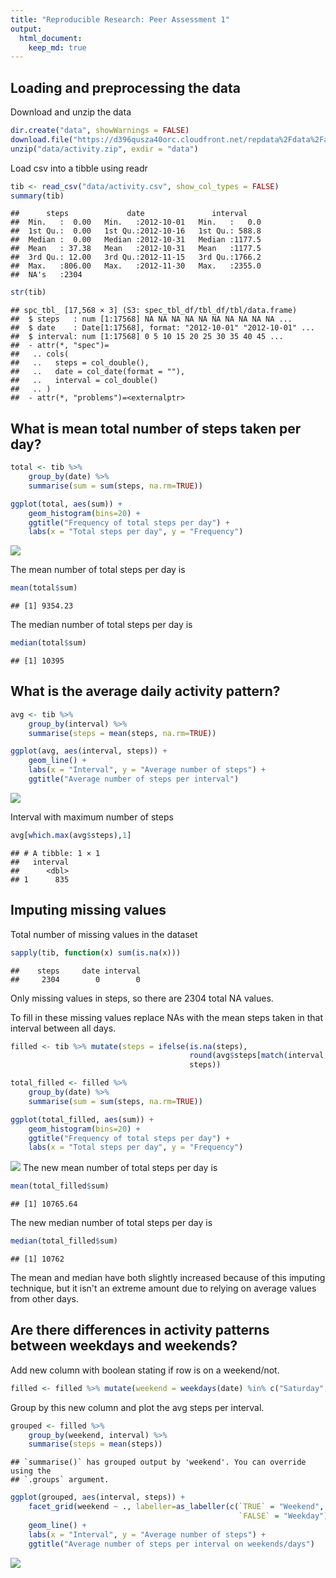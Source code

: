 ```yaml
---
title: "Reproducible Research: Peer Assessment 1"
output: 
  html_document:
    keep_md: true
---
```





## Loading and preprocessing the data

Download and unzip the data


```r
dir.create("data", showWarnings = FALSE)
download.file("https://d396qusza40orc.cloudfront.net/repdata%2Fdata%2Factivity.zip", "data/activity.zip")
unzip("data/activity.zip", exdir = "data")
```

Load csv into a tibble using readr

```r
tib <- read_csv("data/activity.csv", show_col_types = FALSE)
summary(tib)
```

```
##      steps             date               interval     
##  Min.   :  0.00   Min.   :2012-10-01   Min.   :   0.0  
##  1st Qu.:  0.00   1st Qu.:2012-10-16   1st Qu.: 588.8  
##  Median :  0.00   Median :2012-10-31   Median :1177.5  
##  Mean   : 37.38   Mean   :2012-10-31   Mean   :1177.5  
##  3rd Qu.: 12.00   3rd Qu.:2012-11-15   3rd Qu.:1766.2  
##  Max.   :806.00   Max.   :2012-11-30   Max.   :2355.0  
##  NA's   :2304
```

```r
str(tib)
```

```
## spc_tbl_ [17,568 × 3] (S3: spec_tbl_df/tbl_df/tbl/data.frame)
##  $ steps   : num [1:17568] NA NA NA NA NA NA NA NA NA NA ...
##  $ date    : Date[1:17568], format: "2012-10-01" "2012-10-01" ...
##  $ interval: num [1:17568] 0 5 10 15 20 25 30 35 40 45 ...
##  - attr(*, "spec")=
##   .. cols(
##   ..   steps = col_double(),
##   ..   date = col_date(format = ""),
##   ..   interval = col_double()
##   .. )
##  - attr(*, "problems")=<externalptr>
```

## What is mean total number of steps taken per day?


```r
total <- tib %>%
    group_by(date) %>%
    summarise(sum = sum(steps, na.rm=TRUE))

ggplot(total, aes(sum)) +
    geom_histogram(bins=20) +
    ggtitle("Frequency of total steps per day") +
    labs(x = "Total steps per day", y = "Frequency")
```

![](PA1_template_files/figure-html/total_per_day-1.png)<!-- -->

The mean number of total steps per day is


```r
mean(total$sum)
```

```
## [1] 9354.23
```
The  median number of total steps per day is

```r
median(total$sum)
```

```
## [1] 10395
```
## What is the average daily activity pattern?


```r
avg <- tib %>%
    group_by(interval) %>%
    summarise(steps = mean(steps, na.rm=TRUE))

ggplot(avg, aes(interval, steps)) +
    geom_line() +
    labs(x = "Interval", y = "Average number of steps") +
    ggtitle("Average number of steps per interval")
```

![](PA1_template_files/figure-html/plot_interval-1.png)<!-- -->

Interval with maximum number of steps


```r
avg[which.max(avg$steps),1]
```

```
## # A tibble: 1 × 1
##   interval
##      <dbl>
## 1      835
```
## Imputing missing values

Total number of missing values in the dataset


```r
sapply(tib, function(x) sum(is.na(x)))
```

```
##    steps     date interval 
##     2304        0        0
```
Only missing values in steps, so there are 2304 total NA values.

To fill in these missing values replace NAs with the mean steps taken in that interval between all days.


```r
filled <- tib %>% mutate(steps = ifelse(is.na(steps), 
                                        round(avg$steps[match(interval, avg$interval)]),
                                        steps))
```

```r
total_filled <- filled %>%
    group_by(date) %>%
    summarise(sum = sum(steps, na.rm=TRUE))

ggplot(total_filled, aes(sum)) +
    geom_histogram(bins=20) +
    ggtitle("Frequency of total steps per day") +
    labs(x = "Total steps per day", y = "Frequency")
```

![](PA1_template_files/figure-html/total_per_day_filled-1.png)<!-- -->
The new mean number of total steps per day is


```r
mean(total_filled$sum)
```

```
## [1] 10765.64
```

The new median number of total steps per day is


```r
median(total_filled$sum)
```

```
## [1] 10762
```

The mean and median have both slightly increased because of this imputing technique, but it isn't an extreme amount due to relying on average values from other days.

## Are there differences in activity patterns between weekdays and weekends?

Add new column with boolean stating if row is on a weekend/not.


```r
filled <- filled %>% mutate(weekend = weekdays(date) %in% c("Saturday", "Sunday"))
```

Group by this new column and plot the avg steps per interval.


```r
grouped <- filled %>%
    group_by(weekend, interval) %>%
    summarise(steps = mean(steps))
```

```
## `summarise()` has grouped output by 'weekend'. You can override using the
## `.groups` argument.
```

```r
ggplot(grouped, aes(interval, steps)) +
    facet_grid(weekend ~ ., labeller=as_labeller(c(`TRUE` = "Weekend",
                                                   `FALSE` = "Weekday"))) +
    geom_line() +
    labs(x = "Interval", y = "Average number of steps") +
    ggtitle("Average number of steps per interval on weekends/days")
```

![](PA1_template_files/figure-html/weekday_plot-1.png)<!-- -->
